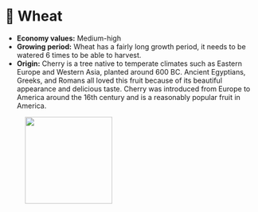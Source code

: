 # 🍒 Wheat

* **Economy values:** Medium-high
* **Growing period:** Wheat has a fairly long growth period, it needs to be watered 6 times to be able to harvest.
* **Origin:** Cherry is a tree native to temperate climates such as Eastern Europe and Western Asia, planted around 600 BC. Ancient Egyptians, Greeks, and Romans all loved this fruit because of its beautiful appearance and delicious taste. Cherry was introduced from Europe to America around the 16th century and is a reasonably popular fruit in America.

<div>

<figure><img src="../.gitbook/assets/4-1.png" alt="" width="175"><figcaption></figcaption></figure>

 

<figure><img src="../.gitbook/assets/tree-mid-4.png" alt=""><figcaption></figcaption></figure>

 

<figure><img src="../.gitbook/assets/tree-4.png" alt=""><figcaption></figcaption></figure>

</div>
